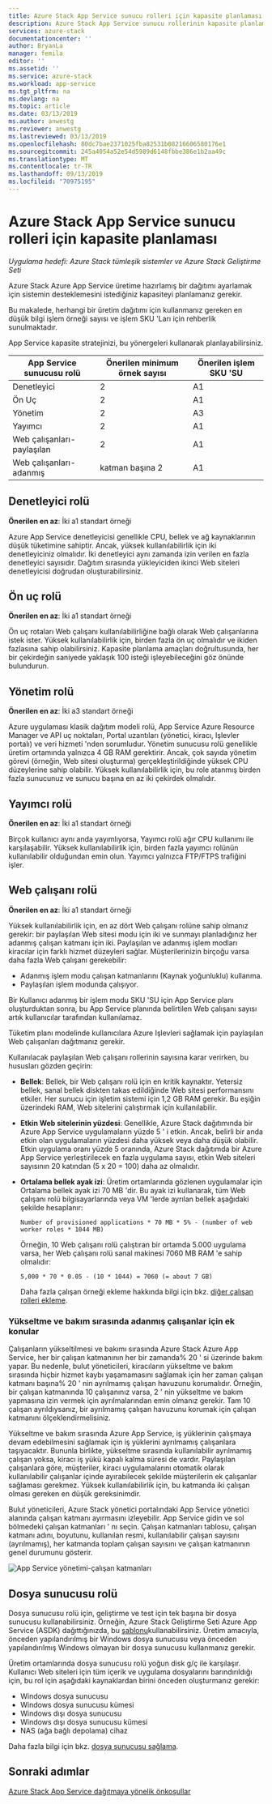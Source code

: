 ```yaml
---
title: Azure Stack App Service sunucu rolleri için kapasite planlaması | Microsoft Docs
description: Azure Stack App Service sunucu rollerinin kapasite planlaması hakkında bilgi edinin.
services: azure-stack
documentationcenter: ''
author: BryanLa
manager: femila
editor: ''
ms.assetid: ''
ms.service: azure-stack
ms.workload: app-service
ms.tgt_pltfrm: na
ms.devlang: na
ms.topic: article
ms.date: 03/13/2019
ms.author: anwestg
ms.reviewer: anwestg
ms.lastreviewed: 03/13/2019
ms.openlocfilehash: 80dc7bae2371025fba82531b08216606580176e1
ms.sourcegitcommit: 245a4054a52e54d5989d6148fbbe386e1b2aa49c
ms.translationtype: MT
ms.contentlocale: tr-TR
ms.lasthandoff: 09/13/2019
ms.locfileid: "70975195"
---
```

# <a name="capacity-planning-for-app-service-server-roles-in-azure-stack"></a>Azure Stack App Service sunucu rolleri için kapasite planlaması

*Uygulama hedefi: Azure Stack tümleşik sistemler ve Azure Stack Geliştirme Seti*

Azure Stack Azure App Service üretime hazırlamış bir dağıtımı ayarlamak için sistemin desteklemesini istediğiniz kapasiteyi planlamanız gerekir.  

Bu makalede, herhangi bir üretim dağıtımı için kullanmanız gereken en düşük bilgi işlem örneği sayısı ve işlem SKU 'Ları için rehberlik sunulmaktadır.

App Service kapasite stratejinizi, bu yönergeleri kullanarak planlayabilirsiniz.

| App Service sunucusu rolü | Önerilen minimum örnek sayısı | Önerilen işlem SKU 'SU|
| --- | --- | --- |
| Denetleyici | 2 | A1 |
| Ön Uç | 2 | A1 |
| Yönetim | 2 | A3 |
| Yayımcı | 2 | A1 |
| Web çalışanları-paylaşılan | 2 | A1 |
| Web çalışanları-adanmış | katman başına 2 | A1 |

## <a name="controller-role"></a>Denetleyici rolü

**Önerilen en az**: İki a1 standart örneği

Azure App Service denetleyicisi genellikle CPU, bellek ve ağ kaynaklarının düşük tüketimine sahiptir. Ancak, yüksek kullanılabilirlik için iki denetleyiciniz olmalıdır. İki denetleyici aynı zamanda izin verilen en fazla denetleyici sayısıdır. Dağıtım sırasında yükleyiciden ikinci Web siteleri denetleyicisi doğrudan oluşturabilirsiniz.

## <a name="front-end-role"></a>Ön uç rolü

**Önerilen en az**: İki a1 standart örneği

Ön uç rotaları Web çalışanı kullanılabilirliğine bağlı olarak Web çalışanlarına istek ister. Yüksek kullanılabilirlik için, birden fazla ön uç olmalıdır ve ikiden fazlasına sahip olabilirsiniz. Kapasite planlama amaçları doğrultusunda, her bir çekirdeğin saniyede yaklaşık 100 isteği işleyebileceğini göz önünde bulundurun.

## <a name="management-role"></a>Yönetim rolü

**Önerilen en az**: İki a3 standart örneği

Azure uygulaması klasik dağıtım modeli rolü, App Service Azure Resource Manager ve API uç noktaları, Portal uzantıları (yönetici, kiracı, Işlevler portalı) ve veri hizmeti 'nden sorumludur. Yönetim sunucusu rolü genellikle üretim ortamında yalnızca 4 GB RAM gerektirir. Ancak, çok sayıda yönetim görevi (örneğin, Web sitesi oluşturma) gerçekleştirildiğinde yüksek CPU düzeylerine sahip olabilir. Yüksek kullanılabilirlik için, bu role atanmış birden fazla sunucunuz ve sunucu başına en az iki çekirdek olmalıdır.

## <a name="publisher-role"></a>Yayımcı rolü

**Önerilen en az**: İki a1 standart örneği

Birçok kullanıcı aynı anda yayımlıyorsa, Yayımcı rolü ağır CPU kullanımı ile karşılaşabilir. Yüksek kullanılabilirlik için, birden fazla yayımcı rolünün kullanılabilir olduğundan emin olun. Yayımcı yalnızca FTP/FTPS trafiğini işler.

## <a name="web-worker-role"></a>Web çalışanı rolü

**Önerilen en az**: İki a1 standart örneği

Yüksek kullanılabilirlik için, en az dört Web çalışanı rolüne sahip olmanız gerekir: bir paylaşılan Web sitesi modu için iki ve sunmayı planladığınız her adanmış çalışan katmanı için iki. Paylaşılan ve adanmış işlem modları kiracılar için farklı hizmet düzeyleri sağlar. Müşterilerinizin birçoğu varsa daha fazla Web çalışanı gerekebilir:

- Adanmış işlem modu çalışan katmanlarını (Kaynak yoğunluklu) kullanma.
- Paylaşılan işlem modunda çalışıyor.

Bir Kullanıcı adanmış bir işlem modu SKU 'SU için App Service planı oluşturduktan sonra, bu App Service planında belirtilen Web çalışanı sayısı artık kullanıcılar tarafından kullanılamaz.

Tüketim planı modelinde kullanıcılara Azure Işlevleri sağlamak için paylaşılan Web çalışanları dağıtmanız gerekir.

Kullanılacak paylaşılan Web çalışanı rollerinin sayısına karar verirken, bu hususları gözden geçirin:

- **Bellek**: Bellek, bir Web çalışanı rolü için en kritik kaynaktır. Yetersiz bellek, sanal bellek diskten takas edildiğinde Web sitesi performansını etkiler. Her sunucu için işletim sistemi için 1,2 GB RAM gerekir. Bu eşiğin üzerindeki RAM, Web sitelerini çalıştırmak için kullanılabilir.
- **Etkin Web sitelerinin yüzdesi**: Genellikle, Azure Stack dağıtımında bir Azure App Service uygulamaların yüzde 5 ' i etkin. Ancak, belirli bir anda etkin olan uygulamaların yüzdesi daha yüksek veya daha düşük olabilir. Etkin uygulama oranı yüzde 5 oranında, Azure Stack dağıtımda bir Azure App Service yerleştirilecek en fazla uygulama sayısı, etkin Web siteleri sayısının 20 katından (5 x 20 = 100) daha az olmalıdır.
- **Ortalama bellek ayak izi**: Üretim ortamlarında gözlenen uygulamalar için Ortalama bellek ayak izi 70 MB 'dir. Bu ayak izi kullanarak, tüm Web çalışanı rolü bilgisayarlarında veya VM 'lerde ayrılan bellek aşağıdaki şekilde hesaplanır:

   `Number of provisioned applications * 70 MB * 5% - (number of web worker roles * 1044 MB)`

   Örneğin, 10 Web çalışanı rolü çalıştıran bir ortamda 5.000 uygulama varsa, her Web çalışanı rolü sanal makinesi 7060 MB RAM 'e sahip olmalıdır:

   `5,000 * 70 * 0.05 - (10 * 1044) = 7060 (= about 7 GB)`

   Daha fazla çalışan örneği ekleme hakkında bilgi için bkz. [diğer çalışan rolleri ekleme](azure-stack-app-service-add-worker-roles.md).

### <a name="additional-considerations-for-dedicated-workers-during-upgrade-and-maintenance"></a>Yükseltme ve bakım sırasında adanmış çalışanlar için ek konular

Çalışanların yükseltilmesi ve bakımı sırasında Azure Stack Azure App Service, her bir çalışan katmanının her bir zamanda% 20 ' si üzerinde bakım yapar.  Bu nedenle, bulut yöneticileri, kiracıların yükseltme ve bakım sırasında hiçbir hizmet kaybı yaşamamasını sağlamak için her zaman çalışan katmanı başına% 20 ' nin ayrılmamış çalışan havuzunu korumalıdır.  Örneğin, bir çalışan katmanında 10 çalışanınız varsa, 2 ' nin yükseltme ve bakım yapmasına izin vermek için ayrılmalarından emin olmanız gerekir. Tam 10 çalışan ayrıldıysanız, bir ayrılmamış çalışan havuzunu korumak için çalışan katmanını ölçeklendirmelisiniz. 

Yükseltme ve bakım sırasında Azure App Service, iş yüklerinin çalışmaya devam edebilmesini sağlamak için iş yüklerini ayrılmamış çalışanlara taşıyacaktır. Bununla birlikte, yükseltme sırasında kullanılabilir ayrılmamış çalışan yoksa, kiracı iş yükü kapalı kalma süresi de vardır. Paylaşılan çalışanlara göre, müşteriler, kiracı uygulamalarını otomatik olarak kullanılabilir çalışanlar içinde ayırabilecek şekilde müşterilerin ek çalışanlar sağlaması gerekmez. Yüksek kullanılabilirlik için, bu katmanda iki çalışan olması gereken en düşük gereksinimdir.

Bulut yöneticileri, Azure Stack yönetici portalındaki App Service yönetici alanında çalışan katmanı ayırmasını izleyebilir. App Service gidin ve sol bölmedeki çalışan katmanları ' nı seçin. Çalışan katmanları tablosu, çalışan katmanı adını, boyutunu, kullanılan resmi, kullanılabilir çalışan sayısını (ayrılmamış), her katmanda toplam çalışan sayısını ve çalışan katmanının genel durumunu gösterir.

![App Service yönetimi-çalışan katmanları][1]

## <a name="file-server-role"></a>Dosya sunucusu rolü

Dosya sunucusu rolü için, geliştirme ve test için tek başına bir dosya sunucusu kullanabilirsiniz. Örneğin, Azure Stack Geliştirme Seti Azure App Service (ASDK) dağıttığınızda, bu [şablonu](https://aka.ms/appsvconmasdkfstemplate)kullanabilirsiniz.  Üretim amacıyla, önceden yapılandırılmış bir Windows dosya sunucusu veya önceden yapılandırılmış Windows olmayan bir dosya sunucusu kullanmanız gerekir.

Üretim ortamlarında dosya sunucusu rolü yoğun disk g/ç ile karşılaşır. Kullanıcı Web siteleri için tüm içerik ve uygulama dosyalarını barındırıldığı için, bu rol için aşağıdaki kaynaklardan birini önceden oluşturmanız gerekir:

- Windows dosya sunucusu
- Windows dosya sunucusu kümesi
- Windows dışı dosya sunucusu
- Windows dışı dosya sunucusu kümesi
- NAS (ağa bağlı depolama) cihaz

Daha fazla bilgi için bkz. [dosya sunucusu sağlama](azure-stack-app-service-before-you-get-started.md#prepare-the-file-server).

## <a name="next-steps"></a>Sonraki adımlar

[Azure Stack App Service dağıtmaya yönelik önkoşullar](azure-stack-app-service-before-you-get-started.md)

<!--Image references-->
[1]: ./media/azure-stack-app-service-capacity-planning/worker-tier-allocation.png